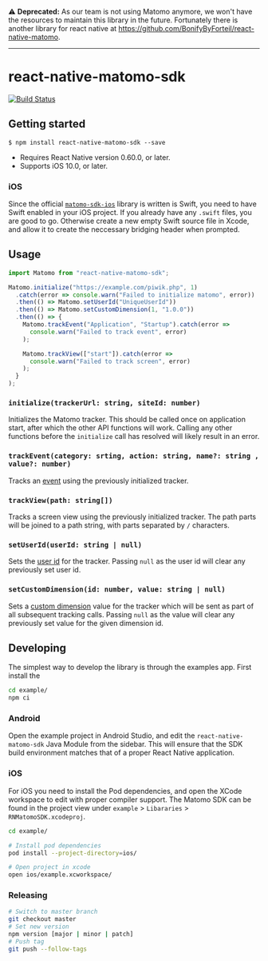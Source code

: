 :warning: **Deprecated:** As our team is not using Matomo anymore, we won't have the resources to maintain this library in the future. Fortunately there is another library for react native at https://github.com/BonifyByForteil/react-native-matomo.

-----

# react-native-matomo-sdk

[![Build Status](https://travis-ci.org/terveystalo/react-native-matomo-sdk.svg?branch=master)](https://travis-ci.org/terveystalo/react-native-matomo-sdk)

## Getting started

`$ npm install react-native-matomo-sdk --save`

- Requires React Native version 0.60.0, or later.
- Supports iOS 10.0, or later.

### iOS

Since the official [`matomo-sdk-ios`](https://github.com/matomo-org/matomo-sdk-ios) library is written is Swift, you need to have Swift enabled in your iOS project. If you already have any `.swift` files, you are good to go. Otherwise create a new empty Swift source file in Xcode, and allow it to create the neccessary bridging header when prompted.

## Usage

```javascript
import Matomo from "react-native-matomo-sdk";

Matomo.initialize("https://example.com/piwik.php", 1)
  .catch(error => console.warn("Failed to initialize matomo", error))
  .then(() => Matomo.setUserId("UniqueUserId"))
  .then(() => Matomo.setCustomDimension(1, "1.0.0"))
  .then(() => {
    Matomo.trackEvent("Application", "Startup").catch(error =>
      console.warn("Failed to track event", error)
    );

    Matomo.trackView(["start"]).catch(error =>
      console.warn("Failed to track screen", error)
    );
  }
);
```

### `initialize(trackerUrl: string, siteId: number)`

Initializes the Matomo tracker. This should be called once on application start, after which the other API functions will work. Calling any other functions before the `initialize` call has resolved will likely result in an error.

### `trackEvent(category: srting, action: string, name?: string , value?: number)`

Tracks an [event](https://matomo.org/docs/event-tracking/) using the previously initialized tracker.

### `trackView(path: string[])`

Tracks a screen view using the previously initialized tracker. The path parts will be joined to a path string, with parts separated by `/` characters.

### `setUserId(userId: string | null)`

Sets the [user id](https://matomo.org/docs/user-id/) for the tracker. Passing `null` as the user id will clear any previously set user id.

### `setCustomDimension(id: number, value: string | null)`

Sets a [custom dimension](https://matomo.org/docs/custom-dimensions/) value for the tracker which will be sent as part of all subsequent tracking calls. Passing `null` as the value will clear any previously set value for the given dimension id.


## Developing

The simplest way to develop the library is through the examples app. First install the

```bash
cd example/
npm ci
```

### Android

Open the example project in Android Studio, and edit the `react-native-matomo-sdk` Java Module from the sidebar. This will ensure that the SDK build environment matches that of a proper React Native application.

### iOS

For iOS you need to install the Pod dependencies, and open the XCode workspace to edit with proper compiler support. The Matomo SDK can be found in the project view under `example` > `Libararies` > `RNMatomoSDK.xcodeproj`.

```bash
cd example/

# Install pod dependencies
pod install --project-directory=ios/

# Open project in xcode
open ios/example.xcworkspace/
```

### Releasing

```bash
# Switch to master branch
git checkout master
# Set new version
npm version [major | minor | patch]
# Push tag
git push --follow-tags
```
